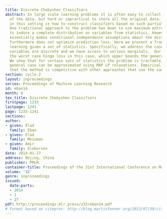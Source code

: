 ```yaml
---
title: Discrete Chebyshev Classifiers
abstract: In large scale learning problems it is often easy to collect simple statistics
  of the data, but hard or impractical to store all the original data. A key question
  in this setting is how to construct classifiers based on such partial information.
  One traditional approach to the problem has been to use maximum entropy arguments
  to induce a complete distribution on variables from statistics. However, this approach
  essentially makes conditional independence assumptions about the distribution, and
  furthermore does not optimize prediction loss. Here we present a framework for discriminative
  learning given a set of statistics. Specifically, we address the case where all
  variables are discrete and we have access to various marginals.  Our approach minimizes
  the worst case hinge loss in this case, which upper bounds the generalization error.
  We show that for certain sets of statistics the problem is tractable, and in the
  general case can be approximated using MAP LP relaxations. Empirical results show
  that the method is competitive with other approaches that use the same input.
section: cycle-2
layout: inproceedings
series: Proceedings of Machine Learning Research
id: eban14
month: 0
tex_title: Discrete Chebyshev Classifiers
firstpage: 1233
lastpage: 1241
page: 1233-1241
sections: 
author:
- given: Elad
  family: Eban
- given: Elad
  family: Mezuman
- given: Amir
  family: Globerson
date: 2014-01-27
address: Bejing, China
publisher: PMLR
container-title: Proceedings of the 31st International Conference on Machine Learning
volume: '32'
genre: inproceedings
issued:
  date-parts:
  - 2014
  - 1
  - 27
pdf: http://proceedings.mlr.press/v32/eban14.pdf
# Format based on citeproc: http://blog.martinfenner.org/2013/07/30/citeproc-yaml-for-bibliographies/
---
```

